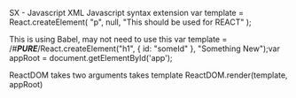 SX - Javascript XML
Javascript syntax extension
var template = React.createElement(
    "p",
    null,
    "This should be used for REACT"
);

This is using Babel, may not need to use this
var template = /*#__PURE__*/React.createElement("h1", {
    id: "someId"
}, "Something New");var appRoot = document.getElementById('app');

ReactDOM takes two arguments
takes template
ReactDOM.render(template, appRoot)